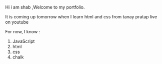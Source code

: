 Hi i am shab ,Welcome to my portfolio.

It is coming up tomorrow when I learn html and css from tanay pratap live on youtube

For now, I know :

1. JavaScript
1. html
1. css
1. chalk 